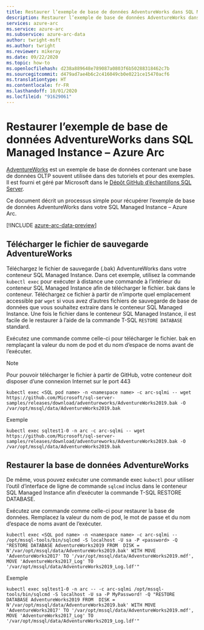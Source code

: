 ```yaml
---
title: Restaurer l’exemple de base de données AdventureWorks dans SQL Managed Instance
description: Restaurer l’exemple de base de données AdventureWorks dans SQL Managed Instance
services: azure-arc
ms.service: azure-arc
ms.subservice: azure-arc-data
author: twright-msft
ms.author: twright
ms.reviewer: mikeray
ms.date: 09/22/2020
ms.topic: how-to
ms.openlocfilehash: d238a889648e789087a0803f6b50288318462c7b
ms.sourcegitcommit: d479ad7ae4b6c2c416049cb0e0221ce15470acf6
ms.translationtype: HT
ms.contentlocale: fr-FR
ms.lasthandoff: 10/01/2020
ms.locfileid: "91629061"
---
```

# <a name="restore-the-adventureworks-sample-database-into-sql-managed-instance---azure-arc"></a>Restaurer l’exemple de base de données AdventureWorks dans SQL Managed Instance – Azure Arc

[AdventureWorks](/sql/samples/adventureworks-install-configure?view=sql-server-ver15&tabs=tsql&preserve-view=true) est un exemple de base de données contenant une base de données OLTP souvent utilisée dans des tutoriels et pour des exemples. Il est fourni et géré par Microsoft dans le [Dépôt GitHub d’échantillons SQL Server](https://github.com/microsoft/sql-server-samples/tree/master/samples/databases).

Ce document décrit un processus simple pour récupérer l’exemple de base de données AdventureWorks dans votre SQL Managed Instance – Azure Arc.

[!INCLUDE [azure-arc-data-preview](../../../includes/azure-arc-data-preview.md)]

## <a name="download-the-adventureworks-backup-file"></a>Télécharger le fichier de sauvegarde AdventureWorks

Téléchargez le fichier de sauvegarde (.bak) AdventureWorks dans votre conteneur SQL Managed Instance. Dans cet exemple, utilisez la commande `kubectl exec` pour exécuter à distance une commande à l’intérieur du conteneur SQL Managed Instance afin de télécharger le fichier. bak dans le conteneur. Téléchargez ce fichier à partir de n’importe quel emplacement accessible par `wget` si vous avez d’autres fichiers de sauvegarde de base de données que vous souhaitez extraire dans le conteneur SQL Managed Instance. Une fois le fichier dans le conteneur SQL Managed Instance, il est facile de le restaurer à l’aide de la commande T-SQL `RESTORE DATABASE` standard.

Exécutez une commande comme celle-ci pour télécharger le fichier. bak en remplaçant la valeur du nom de pod et du nom d’espace de noms avant de l’exécuter.
> [!NOTE]
>  Pour pouvoir télécharger le fichier à partir de GitHub, votre conteneur doit disposer d’une connexion Internet sur le port 443

```console
kubectl exec <SQL pod name> -n <namespace name> -c arc-sqlmi -- wget https://github.com/Microsoft/sql-server-samples/releases/download/adventureworks/AdventureWorks2019.bak -O /var/opt/mssql/data/AdventureWorks2019.bak
```

Exemple

```console
kubectl exec sqltest1-0 -n arc -c arc-sqlmi -- wget https://github.com/Microsoft/sql-server-samples/releases/download/adventureworks/AdventureWorks2019.bak -O /var/opt/mssql/data/AdventureWorks2019.bak
```

## <a name="restore-the-adventureworks-database"></a>Restaurer la base de données AdventureWorks

De même, vous pouvez exécuter une commande exec `kubectl` pour utiliser l’outil d’interface de ligne de commande `sqlcmd` inclus dans le conteneur SQL Managed Instance afin d’exécuter la commande T-SQL RESTORE DATABASE.

Exécutez une commande comme celle-ci pour restaurer la base de données. Remplacez la valeur du nom de pod, le mot de passe et du nom d’espace de noms avant de l’exécuter.

```console
kubectl exec <SQL pod name> -n <namespace name> -c arc-sqlmi -- /opt/mssql-tools/bin/sqlcmd -S localhost -U sa -P <password> -Q "RESTORE DATABASE AdventureWorks2019 FROM  DISK = N'/var/opt/mssql/data/AdventureWorks2019.bak' WITH MOVE 'AdventureWorks2017' TO '/var/opt/mssql/data/AdventureWorks2019.mdf', MOVE 'AdventureWorks2017_Log' TO '/var/opt/mssql/data/AdventureWorks2019_Log.ldf'"
```
Exemple

```console
kubectl exec sqltest1-0 -n arc -- -c arc-sqlmi /opt/mssql-tools/bin/sqlcmd -S localhost -U sa -P MyPassword! -Q "RESTORE DATABASE AdventureWorks2019 FROM  DISK = N'/var/opt/mssql/data/AdventureWorks2019.bak' WITH MOVE 'AdventureWorks2017' TO '/var/opt/mssql/data/AdventureWorks2019.mdf', MOVE 'AdventureWorks2017_Log' TO '/var/opt/mssql/data/AdventureWorks2019_Log.ldf'"
```
